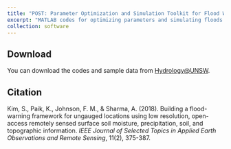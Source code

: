 ```yaml
---
title: "POST: Parameter Optimization and Simulation Toolkit for Flood Warning"
excerpt: "MATLAB codes for optimizing parameters and simulating floods .<br/><img src='/images/Figure.9_4.tif'>"
collection: software
---
```


## Download

You can download the codes and sample data from [Hydrology@UNSW](https://www.hydrology.unsw.edu.au/software/POST).

## Citation
Kim, S., Paik, K., Johnson, F. M., & Sharma, A. (2018). Building a flood-warning framework for ungauged locations using low resolution, open-access remotely sensed surface soil moisture, precipitation, soil, and topographic information. <i>IEEE Journal of Selected Topics in Applied Earth Observations and Remote Sensing</i>, 11(2), 375-387.
